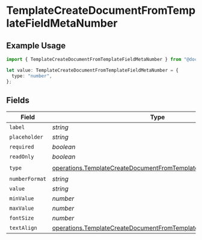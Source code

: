 # TemplateCreateDocumentFromTemplateFieldMetaNumber

## Example Usage

```typescript
import { TemplateCreateDocumentFromTemplateFieldMetaNumber } from "@documenso/sdk-typescript/models/operations";

let value: TemplateCreateDocumentFromTemplateFieldMetaNumber = {
  type: "number",
};
```

## Fields

| Field                                                                                                                                                | Type                                                                                                                                                 | Required                                                                                                                                             | Description                                                                                                                                          |
| ---------------------------------------------------------------------------------------------------------------------------------------------------- | ---------------------------------------------------------------------------------------------------------------------------------------------------- | ---------------------------------------------------------------------------------------------------------------------------------------------------- | ---------------------------------------------------------------------------------------------------------------------------------------------------- |
| `label`                                                                                                                                              | *string*                                                                                                                                             | :heavy_minus_sign:                                                                                                                                   | N/A                                                                                                                                                  |
| `placeholder`                                                                                                                                        | *string*                                                                                                                                             | :heavy_minus_sign:                                                                                                                                   | N/A                                                                                                                                                  |
| `required`                                                                                                                                           | *boolean*                                                                                                                                            | :heavy_minus_sign:                                                                                                                                   | N/A                                                                                                                                                  |
| `readOnly`                                                                                                                                           | *boolean*                                                                                                                                            | :heavy_minus_sign:                                                                                                                                   | N/A                                                                                                                                                  |
| `type`                                                                                                                                               | [operations.TemplateCreateDocumentFromTemplateFieldMetaTypeNumber](../../models/operations/templatecreatedocumentfromtemplatefieldmetatypenumber.md) | :heavy_check_mark:                                                                                                                                   | N/A                                                                                                                                                  |
| `numberFormat`                                                                                                                                       | *string*                                                                                                                                             | :heavy_minus_sign:                                                                                                                                   | N/A                                                                                                                                                  |
| `value`                                                                                                                                              | *string*                                                                                                                                             | :heavy_minus_sign:                                                                                                                                   | N/A                                                                                                                                                  |
| `minValue`                                                                                                                                           | *number*                                                                                                                                             | :heavy_minus_sign:                                                                                                                                   | N/A                                                                                                                                                  |
| `maxValue`                                                                                                                                           | *number*                                                                                                                                             | :heavy_minus_sign:                                                                                                                                   | N/A                                                                                                                                                  |
| `fontSize`                                                                                                                                           | *number*                                                                                                                                             | :heavy_minus_sign:                                                                                                                                   | N/A                                                                                                                                                  |
| `textAlign`                                                                                                                                          | [operations.TemplateCreateDocumentFromTemplateTextAlign6](../../models/operations/templatecreatedocumentfromtemplatetextalign6.md)                   | :heavy_minus_sign:                                                                                                                                   | N/A                                                                                                                                                  |